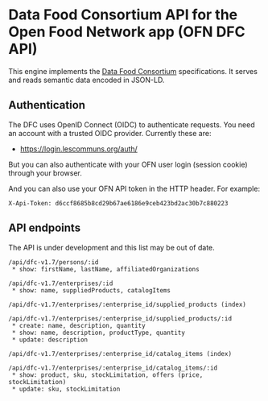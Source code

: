 # Data Food Consortium API for the Open Food Network app (OFN DFC API)

This engine implements the [Data Food Consortium] specifications. It serves and
reads semantic data encoded in JSON-LD.

[Data Food Consortium]: https://github.com/datafoodconsortium

## Authentication

The DFC uses OpenID Connect (OIDC) to authenticate requests. You need an
account with a trusted OIDC provider. Currently these are:

* https://login.lescommuns.org/auth/

But you can also authenticate with your OFN user login (session cookie) through
your browser.

And you can also use your OFN API token in the HTTP header. For example:

```
X-Api-Token: d6ccf8685b8cd29b67ae6186e9ceb423bd2ac30b7c880223
```

## API endpoints

The API is under development and this list may be out of date.

```
/api/dfc-v1.7/persons/:id
 * show: firstName, lastName, affiliatedOrganizations

/api/dfc-v1.7/enterprises/:id
 * show: name, suppliedProducts, catalogItems

/api/dfc-v1.7/enterprises/:enterprise_id/supplied_products (index)

/api/dfc-v1.7/enterprises/:enterprise_id/supplied_products/:id
 * create: name, description, quantity
 * show: name, description, productType, quantity
 * update: description

/api/dfc-v1.7/enterprises/:enterprise_id/catalog_items (index)

/api/dfc-v1.7/enterprises/:enterprise_id/catalog_items/:id
 * show: product, sku, stockLimitation, offers (price, stockLimitation)
 * update: sku, stockLimitation
```
